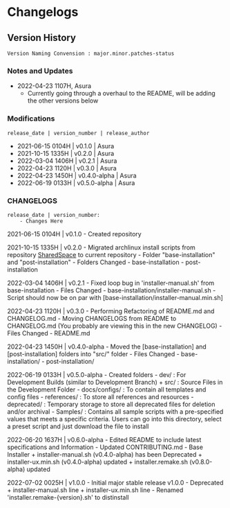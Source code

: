 # Changelogs

## Version History
```
Version Naming Convension : major.minor.patches-status
```

### Notes and Updates

- 2022-04-23 1107H, Asura
	- Currently going through a overhaul to the README, will be adding the other versions below

### Modifications

```
release_date | version_number | release_author
```
+ 2021-06-15 0104H | v0.1.0 | Asura
+ 2021-10-15 1335H | v0.2.0 | Asura
+ 2022-03-04 1406H | v0.2.1 | Asura
+ 2022-04-23 1120H | v0.3.0 | Asura
+ 2022-04-23 1450H | v0.4.0-alpha | Asura
+ 2022-06-19 0133H | v0.5.0-alpha | Asura

### CHANGELOGS
```
release_date | version_number:
	- Changes Here
```
2021-06-15 0104H | v0.1.0
	- Created repository

2021-10-15 1335H | v0.2.0
	- Migrated archlinux install scripts from repository [SharedSpace](https://github.com/Thanatisia/SharedSpace) to current repository
		- Folder "base-installation" and "post-installation" 
	- Folders Changed
		- base-installation
		- post-installation

2022-03-04 1406H | v0.2.1
	- Fixed loop bug in 'installer-manual.sh' from base-installation
	- Files Changed
		- base-installation/installer-manual.sh
			- Script should now be on par with [base-installation/installer-manual.min.sh]

2022-04-23 1120H | v0.3.0
	- Performing Refactoring of README.md and CHANGELOG.md
		- Moving CHANGELOGS from README to CHANGELOG.md (You probably are viewing this in the new CHANGELOG)
	- Files Changed
		- README.md

2022-04-23 1450H | v0.4.0-alpha
	- Moved the [base-installation] and [post-installation] folders into "src/" folder
	- Files Changed
		- base-installation/
		- post-installation/

2022-06-19 0133H | v0.5.0-alpha
    - Created folders
        - dev/ : For Development Builds (similar to Development Branch)
            + src/ : Source Files in the Development Folder
        - docs/configs/ : To contain all templates and config files
        - references/ : To store all references and resources 
            - deprecated/ : Temporary storage to store all deprecated files for deletion and/or archival
            - Samples/ : Contains all sample scripts with a pre-specified values that meets a specific criteria. Users can go into this directory, select a preset script and just download the file to install

2022-06-20 1637H | v0.6.0-alpha
    - Edited README to include latest specifications and Information
    - Updated CONTRIBUTING.md
    - Base Installer
        + installer-manual.sh (v0.4.0-alpha) has been Deprecated
        + installer-ux.min.sh (v0.4.0-alpha) updated
        + installer.remake.sh (v0.8.0-alpha) updated

2022-07-02 0025H | v1.0.0
    - Initial major stable release v1.0.0
    - Deprecated
        + installer-manual.sh line
        + installer-ux.min.sh line
    - Renamed 'installer.remake-{version}.sh' to distinstall

